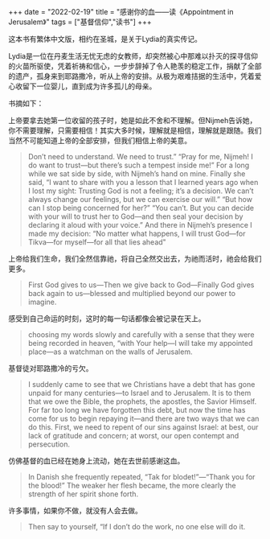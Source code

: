 +++ 
date = "2022-02-19"
title = "感谢你的血——读《Appointment in Jerusalem》"
tags = ["基督信仰","读书"]
+++

这本书有繁体中文版，相约在圣城，是关于Lydia的真实传记。

Lydia是一位在丹麦生活无忧无虑的女教师，却突然被心中那难以扑灭的探寻信仰的火苗所驱使，凭着祈祷和信心，一步步辞掉了令人艳羡的稳定工作，捐献了全部的遗产，孤身来到耶路撒冷，听从上帝的安排。从极为艰难拮据的生活中，凭着爱心收留下一位婴儿，直到成为许多孤儿的母亲。

书摘如下：

上帝要拿去她第一位收留的孩子时，她是如此不舍和不理解。但Nijmeh告诉她，你不需要理解，只需要相信！其实大多时候，理解就是相信，理解就是跟随。我们当然不可能知道上帝的全部安排，但我们相信上帝的美意。
> Don’t need to understand. We need to trust.” “Pray for me, Nijmeh! I do want to trust—but there’s such a tempest inside me!” For a long while we sat side by side, with Nijmeh’s hand on mine. Finally she said, “I want to share with you a lesson that I learned years ago when I lost my sight: Trusting God is not a feeling; it’s a decision. We can’t always change our feelings, but we can exercise our will.” “But how can I stop being concerned for her?” “You can’t. But you can decide with your will to trust her to God—and then seal your decision by declaring it aloud with your voice.” And there in Nijmeh’s presence I made my decision: “No matter what happens, I will trust God—for Tikva—for myself—for all that lies ahead"

上帝给我们生命，我们全然信靠祂，将自己全然交出去，为祂而活时，祂会给我们更多。
> First God gives to us—Then we give back to God—Finally God gives back again to us—blessed and multiplied beyond our power to imagine.

感受到自己命运的时刻，这时的每一句话都像会被记录在天上。
> choosing my words slowly and carefully with a sense that they were being recorded in heaven, “with Your help—I will take my appointed place—as a watchman on the walls of Jerusalem.

基督徒对耶路撒冷的亏欠。
> I suddenly came to see that we Christians have a debt that has gone unpaid for many centuries—to Israel and to Jerusalem. It is to them that we owe the Bible, the prophets, the apostles, the Savior Himself. For far too long we have forgotten this debt, but now the time has come for us to begin repaying it—and there are two ways that we can do this. First, we need to repent of our sins against Israel: at best, our lack of gratitude and concern; at worst, our open contempt and persecution.

仿佛基督的血已经在她身上流动，她在去世前感谢这血。
> In Danish she frequently repeated, “Tak for blodet!”—“Thank you for the blood!” The weaker her flesh became, the more clearly the strength of her spirit shone forth.

许多事情，如果你不做，就没有人会去做。
> Then say to yourself, “If I don’t do the work, no one else will do it.
